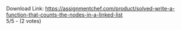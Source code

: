 Download Link: https://assignmentchef.com/product/solved-write-a-function-that-counts-the-nodes-in-a-linked-list
<br>
5/5 - (2 votes)